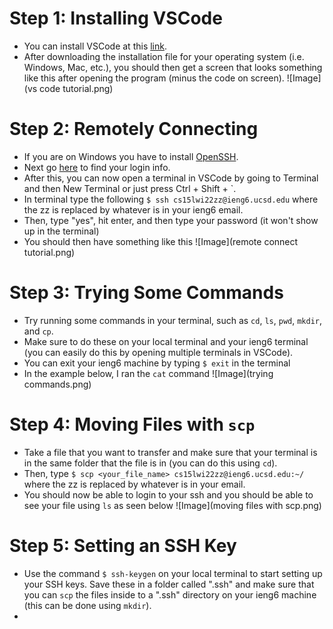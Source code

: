 # Step 1: Installing VSCode
- You can install VSCode at this [link](https://code.visualstudio.com/).
- After downloading the installation file for your operating system (i.e. Windows, Mac, etc.), you should then get a screen that looks something like this after opening the program (minus the code on screen).
![Image](vs code tutorial.png)
# Step 2: Remotely Connecting
- If you are on Windows you have to install [OpenSSH](https://docs.microsoft.com/en-us/windows-server/administration/openssh/openssh_install_firstuse).
- Next go [here](https://sdacs.ucsd.edu/~icc/index.php) to find your login info.
- After this, you can now open a terminal in VSCode by going to Terminal and then New Terminal or just press Ctrl + Shift + `.
- In terminal type the following `$ ssh cs15lwi22zz@ieng6.ucsd.edu` where the zz is replaced by whatever is in your ieng6 email.
- Then, type "yes", hit enter, and then type your password (it won't show up in the terminal)
- You should then have something like this
![Image](remote connect tutorial.png)
# Step 3: Trying Some Commands
- Try running some commands in your terminal, such as `cd`, `ls`, `pwd`, `mkdir`, and `cp`.
- Make sure to do these on your local terminal and your ieng6 terminal (you can easily do this by opening multiple terminals in VSCode).
- You can exit your ieng6 machine by typing `$ exit` in the terminal
- In the example below, I ran the  `cat` command
![Image](trying commands.png)
# Step 4: Moving Files with `scp`
- Take a file that you want to transfer and make sure that your terminal is in the same folder that the file is in (you can do this using `cd`).
- Then, type `$ scp <your_file_name> cs15lwi22zz@ieng6.ucsd.edu:~/` where the zz is replaced by whatever is in your email.
- You should now be able to login to your ssh and you should be able to see your file using `ls` as seen below
![Image](moving files with scp.png)
# Step 5: Setting an SSH Key
- Use the command `$ ssh-keygen` on your local terminal to start setting up your SSH keys. Save these in a folder called ".ssh" and make sure that you can `scp` the files inside to a ".ssh" directory on your ieng6 machine (this can be done using `mkdir`).
- 